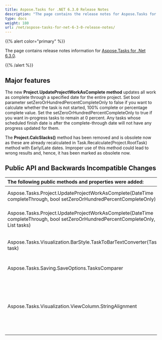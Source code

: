 ```yaml
---
title: Aspose.Tasks for .NET 6.3.0 Release Notes
description: "The page contains the release notes for Aspose.Tasks for .NET 6.3.0."
type: docs
weight: 180
url: /net/aspose-tasks-for-net-6-3-0-release-notes/
---
```


{{% alert color="primary" %}} 

The page contains release notes information for [Aspose.Tasks for .Net 6.3.0](https://downloads.aspose.com/tasks/net/new-releases/aspose.tasks-for-.net-6.3.0-(dlls-only)/).

{{% /alert %}}

## **Major features**
The new **Project.UpdateProjectWorkAsComplete method** updates all work as complete through a specified date for the entire project. Set bool parameter setZeroOrHundredPercentCompleteOnly to false if you want to calculate whether the task is not started, 100% complete or percentage complete value. Set the setZeroOrHundredPercentCompleteOnly to true if you want in-progress tasks to remain at 0 percent. Any tasks whose scheduled finish date is after the complete-through date will not have any progress updated for them.

The **Project.CalcSlacks()** method has been removed and is obsolete now as these are already recalculated in Task.Recalculate(Project.RootTask) method with Early/Late dates. Improper use of this method could lead to wrong results and, hence, it has been marked as obsolete now.

## **Public API and Backwards Incompatible Changes**
|**The following public methods and properties were added:**|**Description**|
| :- | :- |
| Aspose.Tasks.Project.UpdateProjectWorkAsComplete(DateTime completeThrough, bool setZeroOrHundredPercentCompleteOnly) | The method updates all work as complete through a specified date for the entire project. |
| Aspose.Tasks.Project.UpdateProjectWorkAsComplete(DateTime completeThrough, bool setZeroOrHundredPercentCompleteOnly, List<Task> tasks) | The method updates all work as complete through a specified date for the specified list of tasks in a project. |
| Aspose.Tasks.Visualization.BarStyle.TaskToBarTextConverter(Task task) | The delegate allows to specify a code to be used to render text on the right of task bar when rendering Gantt chart view. |
| Aspose.Tasks.Saving.SaveOptions.TasksComparer | The delegate It allows to specify sorting order of tasks in the Gantt chart view. |
| Aspose.Tasks.Visualization.ViewColumn.StringAlignment | The property allows left, right or centered alignment of text in columns of PresentationFormat.GanttChart, PresentationFormat.TaskUsage, PresentationFormat.ResourceUsage and PresentationFormat.ResourceSheet presentation formats. |
